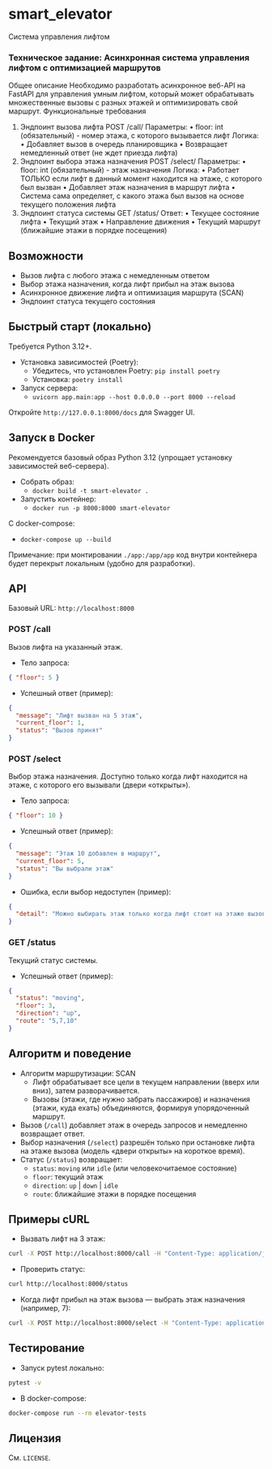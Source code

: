 # smart_elevator
Система управления лифтом
### Техническое задание: Асинхронная система управления лифтом с оптимизацией маршрутов
Общее описание
Необходимо разработать асинхронное веб-API на FastAPI для управления умным лифтом, который может обрабатывать множественные вызовы с разных этажей и оптимизировать свой маршрут.
Функциональные требования
1. Эндпоинт вызова лифта
   POST /call/
   Параметры:
   •	floor: int (обязательный) - номер этажа, с которого вызывается лифт
   Логика:
   •	Добавляет вызов в очередь планировщика
   •	Возвращает немедленный ответ (не ждет приезда лифта)
2. Эндпоинт выбора этажа назначения
   POST /select/
   Параметры:
   •	floor: int (обязательный) - этаж назначения
   Логика:
   •	Работает ТОЛЬКО если лифт в данный момент находится на этаже, с которого был вызван
   •	Добавляет этаж назначения в маршрут лифта
   •	Система сама определяет, с какого этажа был вызов на основе текущего положения лифта
3. Эндпоинт статуса системы
   GET /status/
   Ответ:
   •	Текущее состояние лифта
   •	Текущий этаж
   •	Направление движения
   •	Текущий маршрут (ближайшие этажи в порядке посещения)

## Возможности

- Вызов лифта с любого этажа с немедленным ответом
- Выбор этажа назначения, когда лифт прибыл на этаж вызова
- Асинхронное движение лифта и оптимизация маршрута (SCAN)
- Эндпоинт статуса текущего состояния

## Быстрый старт (локально)

Требуется Python 3.12+.

- Установка зависимостей (Poetry):
    - Убедитесь, что установлен Poetry: `pip install poetry`
    - Установка: `poetry install`
- Запуск сервера:
    - `uvicorn app.main:app --host 0.0.0.0 --port 8000 --reload`

Откройте `http://127.0.0.1:8000/docs` для Swagger UI.

## Запуск в Docker

Рекомендуется базовый образ Python 3.12 (упрощает установку зависимостей веб-сервера).

- Собрать образ:
    - `docker build -t smart-elevator .`
- Запустить контейнер:
    - `docker run -p 8000:8000 smart-elevator`

С docker-compose:
- `docker-compose up --build`

Примечание: при монтировании `./app:/app/app` код внутри контейнера будет перекрыт локальным (удобно для разработки).

## API

Базовый URL: `http://localhost:8000`

### POST /call
Вызов лифта на указанный этаж.

- Тело запроса:
```json
{ "floor": 5 }
```

- Успешный ответ (пример):
```json
{
  "message": "Лифт вызван на 5 этаж",
  "current_floor": 1,
  "status": "Вызов принят"
}
```

### POST /select
Выбор этажа назначения. Доступно только когда лифт находится на этаже, с которого его вызывали (двери «открыты»).

- Тело запроса:
```json
{ "floor": 10 }
```

- Успешный ответ (пример):
```json
{
  "message": "Этаж 10 добавлен в маршрут",
  "current_floor": 5,
  "status": "Вы выбрали этаж"
}
```

- Ошибка, если выбор недоступен (пример):
```json
{
  "detail": "Можно выбирать этаж только когда лифт стоит на этаже вызова"
}
```

### GET /status
Текущий статус системы.

- Успешный ответ (пример):
```json
{
  "status": "moving",
  "floor": 3,
  "direction": "up",
  "route": "5,7,10"
}
```

## Алгоритм и поведение

- Алгоритм маршрутизации: SCAN
    - Лифт обрабатывает все цели в текущем направлении (вверх или вниз), затем разворачивается.
    - Вызовы (этажи, где нужно забрать пассажиров) и назначения (этажи, куда ехать) объединяются, формируя упорядоченный маршрут.
- Вызов (`/call`) добавляет этаж в очередь запросов и немедленно возвращает ответ.
- Выбор назначения (`/select`) разрешён только при остановке лифта на этаже вызова (модель «двери открыты» на короткое время).
- Статус (`/status`) возвращает:
    - `status`: `moving` или `idle` (или человекочитаемое состояние)
    - `floor`: текущий этаж
    - `direction`: `up` | `down` | `idle`
    - `route`: ближайшие этажи в порядке посещения

## Примеры cURL

- Вызвать лифт на 3 этаж:
```bash
curl -X POST http://localhost:8000/call -H "Content-Type: application/json" -d '{"floor":3}'
```

- Проверить статус:
```bash
curl http://localhost:8000/status
```

- Когда лифт прибыл на этаж вызова — выбрать этаж назначения (например, 7):
```bash
curl -X POST http://localhost:8000/select -H "Content-Type: application/json" -d '{"floor":7}'
```

## Тестирование

- Запуск pytest локально:
```bash
pytest -v
```

- В docker-compose:
```bash
docker-compose run --rm elevator-tests
```

## Лицензия

См. `LICENSE`.